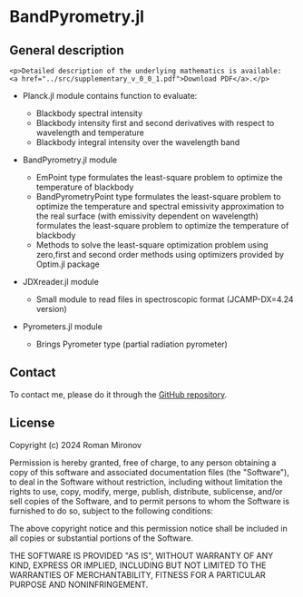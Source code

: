
# BandPyrometry.jl

## General description

```@raw html
<p>Detailed description of the underlying mathematics is available:  <a href="../src/supplementary_v_0_0_1.pdf">Download PDF</a>.</p>
```

- Planck.jl module contains function to evaluate: 
    - Blackbody spectral intensity 
    - Blackbody intensity first and second derivatives with respect to wavelength and temperature 
    - Blackbody integral intensity over the wavelength band 

- BandPyrometry.jl module 
    - EmPoint type formulates the least-square problem to optimize the temperature of blackbody 
    - BandPyrometryPoint type formulates the least-square problem to optimize the temperature and spectral emissivity approximation to the real surface (with emissivity dependent on wavelength) formulates the least-square problem to optimize the temperature of blackbody 
    - Methods to solve the least-square optimization problem using zero,first and second order methods using optimizers provided by Optim.jl package 

- JDXreader.jl module
    - Small module to read files in spectroscopic format (JCAMP-DX=4.24 version) 

- Pyrometers.jl module
    - Brings Pyrometer type (partial radiation pyrometer)

## Contact

To contact me, please do it through the [GitHub repository](https://github.com/Manarom/BandPyrometry).

## License

Copyright (c) 2024 Roman Mironov

Permission is hereby granted, free of charge, to any person obtaining a copy
of this software and associated documentation files (the "Software"), to deal
in the Software without restriction, including without limitation the rights
to use, copy, modify, merge, publish, distribute, sublicense, and/or sell
copies of the Software, and to permit persons to whom the Software is
furnished to do so, subject to the following conditions:

The above copyright notice and this permission notice shall be included in all
copies or substantial portions of the Software.

THE SOFTWARE IS PROVIDED "AS IS", WITHOUT WARRANTY OF ANY KIND, EXPRESS OR
IMPLIED, INCLUDING BUT NOT LIMITED TO THE WARRANTIES OF MERCHANTABILITY,
FITNESS FOR A PARTICULAR PURPOSE AND NONINFRINGEMENT.

